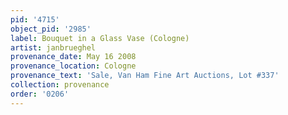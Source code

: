 ```yaml
---
pid: '4715'
object_pid: '2985'
label: Bouquet in a Glass Vase (Cologne)
artist: janbrueghel
provenance_date: May 16 2008
provenance_location: Cologne
provenance_text: 'Sale, Van Ham Fine Art Auctions, Lot #337'
collection: provenance
order: '0206'
---
```

